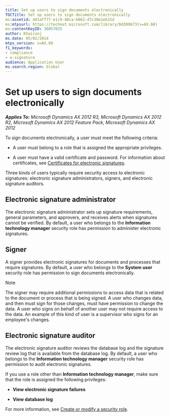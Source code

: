 ```yaml
---
title: Set up users to sign documents electronically
TOCTitle: Set up users to sign documents electronically
ms:assetid: 4d1aff77-e1c9-40ca-b862-d7c30e1eb15d
ms:mtpsurl: https://technet.microsoft.com/library/Dd309673(v=AX.60)
ms:contentKeyID: 36057025
author: Khairunj
ms.date: 05/02/2014
mtps_version: v=AX.60
f1_keywords:
- compliance
- e-signature
audience: Application User
ms.search.region: Global
---
```


# Set up users to sign documents electronically 


_**Applies To:** Microsoft Dynamics AX 2012 R3, Microsoft Dynamics AX 2012 R2, Microsoft Dynamics AX 2012 Feature Pack, Microsoft Dynamics AX 2012_

To sign documents electronically, a user must meet the following criteria:

  - A user must belong to a role that is assigned the appropriate privileges.

  - A user must have a valid certificate and password. For information about certificates, see [Certificates for electronic signatures](certificates-for-electronic-signatures.md).

Three kinds of users typically require security access to electronic signatures: electronic signature administrators, signers, and electronic signature auditors.

## Electronic signature administrator

The electronic signature administrator sets up signature requirements, general parameters, and approvers, and receives alerts when signatures cannot be verified. By default, a user who belongs to the **Information technology manager** security role has permission to administer electronic signatures.

## Signer

A signer provides electronic signatures for documents and processes that require signatures. By default, a user who belongs to the **System user** security role has permission to sign documents electronically.


> [!NOTE]
> <P>The signer may require additional permissions to access data that is related to the document or process that is being signed. A user who changes data, and then must sign for those changes, must have permission to change the data. A user who signs on behalf of another user may not require access to the data. An example of this kind of user is a supervisor who signs for an employee's changes.</P>



## Electronic signature auditor

The electronic signature auditor reviews the database log and the signature review log that is available from the database log. By default, a user who belongs to the **Information technology manager** security role has permission to audit electronic signatures.

If you use a role other than **Information technology manager**, make sure that the role is assigned the following privileges:

  - **View electronic signature failures**

  - **View database log**

For more information, see [Create or modify a security role](create-or-modify-a-security-role.md).

  


